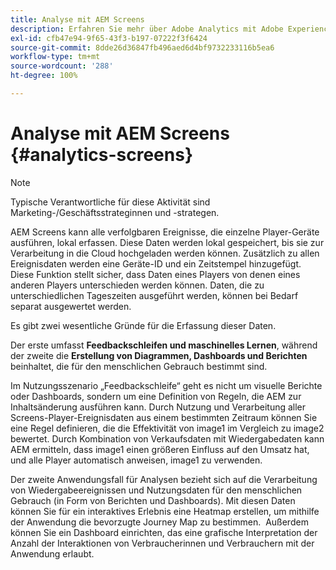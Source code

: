 ```yaml
---
title: Analyse mit AEM Screens
description: Erfahren Sie mehr über Adobe Analytics mit Adobe Experience Manager Screens.
exl-id: cfb47e94-9f65-43f3-b197-07222f3f6424
source-git-commit: 8dde26d36847fb496aed6d4bf9732233116b5ea6
workflow-type: tm+mt
source-wordcount: '288'
ht-degree: 100%

---
```


# Analyse mit AEM Screens {#analytics-screens}

>[!NOTE]
>
>Typische Verantwortliche für diese Aktivität sind Marketing-/Geschäftsstrateginnen und -strategen.

AEM Screens kann alle verfolgbaren Ereignisse, die einzelne Player-Geräte ausführen, lokal erfassen. Diese Daten werden lokal gespeichert, bis sie zur Verarbeitung in die Cloud hochgeladen werden können. Zusätzlich zu allen Ereignisdaten werden eine Geräte-ID und ein Zeitstempel hinzugefügt. Diese Funktion stellt sicher, dass Daten eines Players von denen eines anderen Players unterschieden werden können. Daten, die zu unterschiedlichen Tageszeiten ausgeführt werden, können bei Bedarf separat ausgewertet werden.

Es gibt zwei wesentliche Gründe für die Erfassung dieser Daten.

Der erste umfasst **Feedbackschleifen und maschinelles Lernen**, während der zweite die **Erstellung von Diagrammen, Dashboards und Berichten** beinhaltet, die für den menschlichen Gebrauch bestimmt sind.

Im Nutzungsszenario „Feedbackschleife“ geht es nicht um visuelle Berichte oder Dashboards, sondern um eine Definition von Regeln, die AEM zur Inhaltsänderung ausführen kann. Durch Nutzung und Verarbeitung aller Screens-Player-Ereignisdaten aus einem bestimmten Zeitraum können Sie eine Regel definieren, die die Effektivität von image1 im Vergleich zu image2 bewertet. Durch Kombination von Verkaufsdaten mit Wiedergabedaten kann AEM ermitteln, dass image1 einen größeren Einfluss auf den Umsatz hat, und alle Player automatisch anweisen, image1 zu verwenden.

Der zweite Anwendungsfall für Analysen bezieht sich auf die Verarbeitung von Wiedergabeereignissen und Nutzungsdaten für den menschlichen Gebrauch (in Form von Berichten und Dashboards).
Mit diesen Daten können Sie für ein interaktives Erlebnis eine Heatmap erstellen, um mithilfe der Anwendung die bevorzugte Journey Map zu bestimmen.  Außerdem können Sie ein Dashboard einrichten, das eine grafische Interpretation der Anzahl der Interaktionen von Verbraucherinnen und Verbrauchern mit der Anwendung erlaubt.
